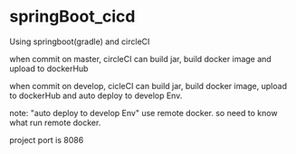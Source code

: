 # springBoot_cicd

Using springboot(gradle) and circleCI

when commit on master, circleCI can build jar, build docker image and upload to dockerHub

when commit on develop, cicleCI can build jar, build docker image, upload to dockerHub and auto deploy to develop Env.

note: "auto deploy to develop Env" use remote docker. so need to know what run remote docker.


project port is 8086
